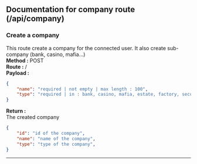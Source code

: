 ## Documentation for company route (/api/company)


### Create a company
This route create a company for the connected user. It also create sub-company (bank, casino, mafia...)  
**Method :** POST  
**Route :** /  
**Payload :**
```json
{
    "name": "required | not empty | max length : 100",
    "type": "required | in : bank, casino, mafia, estate, factory, security"
}
```
**Return :**  
The created company
```json
{
    "id": "id of the company",
    "name": "name of the company",
    "type": "type of the company",
}
```
---